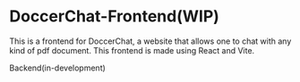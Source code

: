 # DoccerChat-Frontend(WIP)

This is a frontend for DoccerChat, a website that allows one to chat with any kind of pdf document.
This frontend is made using React and Vite. 


Backend(in-development)